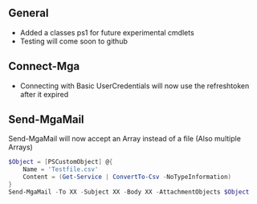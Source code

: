 ## General
* Added a classes ps1 for future experimental cmdlets
* Testing will come soon to github

## Connect-Mga
* Connecting with Basic UserCredentials will now use the refreshtoken after it expired

## Send-MgaMail
Send-MgaMail will now accept an Array instead of a file (Also multiple Arrays)
```PowerShell
$Object = [PSCustomObject] @{
    Name = 'Testfile.csv'
    Content = (Get-Service | ConvertTo-Csv -NoTypeInformation)
}
Send-MgaMail -To XX -Subject XX -Body XX -AttachmentObjects $Object
```